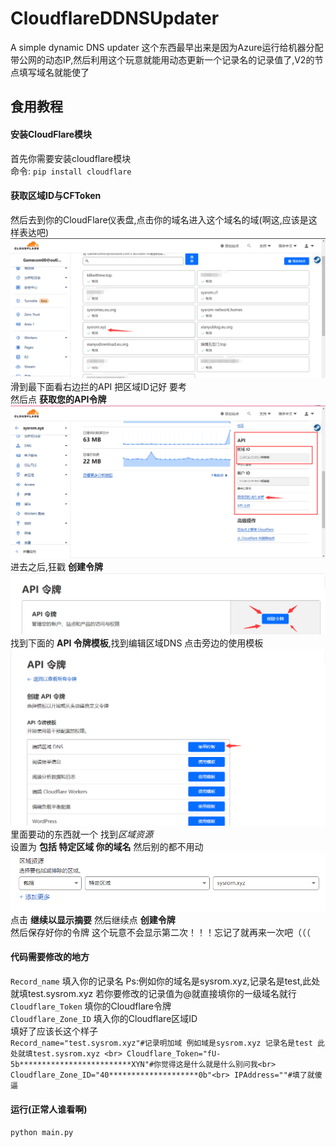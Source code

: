 # CloudflareDDNSUpdater
A simple dynamic DNS updater
这个东西最早出来是因为Azure运行给机器分配带公网的动态IP,然后利用这个玩意就能用动态更新一个记录名的记录值了,V2的节点填写域名就能使了
## 食用教程
#### 安装CloudFlare模块
首先你需要安装cloudflare模块<br>
命令: `pip install cloudflare`
#### 获取区域ID与CFToken
然后去到你的CloudFlare仪表盘,点击你的域名进入这个域名的域(啊这,应该是这样表达吧)<br>
![图一](https://raw.githubusercontent.com/sysrom/CloudflareDDNSUpdater/master/img/CF1.png)
滑到最下面看右边拦的API 把区域ID记好 要考<br>
然后点 **获取您的API令牌**
![图二](https://raw.githubusercontent.com/sysrom/CloudflareDDNSUpdater/master/img/CF2.png)
进去之后,狂戳 **创建令牌**
![图三](https://raw.githubusercontent.com/sysrom/CloudflareDDNSUpdater/master/img/CF3.png)
找到下面的 **API 令牌模板**,找到编辑区域DNS 点击旁边的使用模板
![图四](https://raw.githubusercontent.com/sysrom/CloudflareDDNSUpdater/master/img/CF4.png)
里面要动的东西就一个 找到*区域资源*<br>
设置为 **包括 特定区域 你的域名** 然后别的都不用动
![图五](https://raw.githubusercontent.com/sysrom/CloudflareDDNSUpdater/master/img/CF5.png)
点击 **继续以显示摘要** 然后继续点 **创建令牌**<br>
然后保存好你的令牌 这个玩意不会显示第二次！！！忘记了就再来一次吧（（（
#### 代码需要修改的地方
`Record_name` 填入你的记录名 Ps:例如你的域名是sysrom.xyz,记录名是test,此处就填test.sysrom.xyz 若你要修改的记录值为@就直接填你的一级域名就行<br>
`Cloudflare_Token` 填你的Cloudflare令牌<br>
`Cloudflare_Zone_ID` 填入你的Cloudflare区域ID<br>
填好了应该长这个样子<br>
`Record_name="test.sysrom.xyz"#记录明加域 例如域是sysrom.xyz 记录名是test 此处就填test.sysrom.xyz <br>
Cloudflare_Token="fU-5b*************************XYN"#你觉得这是什么就是什么别问我<br>
Cloudflare_Zone_ID="40********************0b"<br>
IPAddress=""#填了就傻逼`
#### 运行(正常人谁看啊)
`python main.py`
